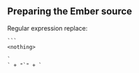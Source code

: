 Preparing the Ember source
--------------------------

Regular expression replace:

    ```
    <nothing>

    `
    ` + "`" + `
